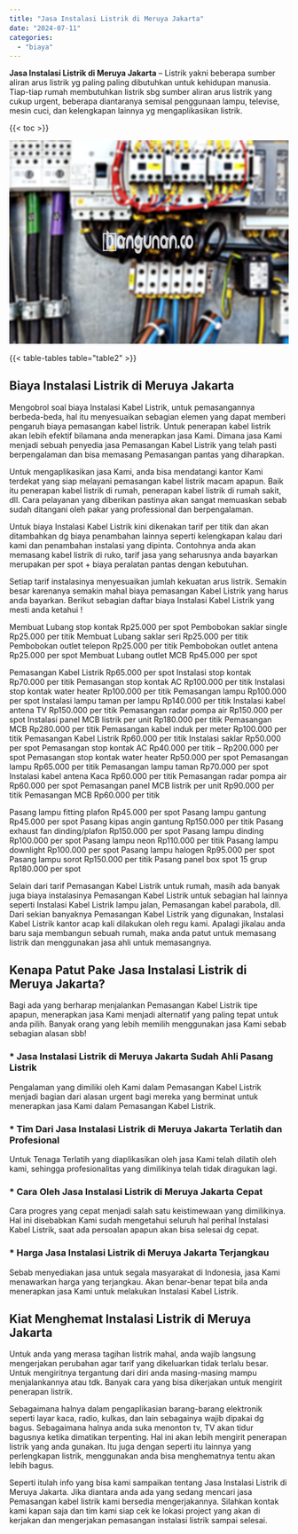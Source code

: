 ```yaml
---
title: "Jasa Instalasi Listrik di Meruya Jakarta"
date: "2024-07-11"
categories: 
  - "biaya"
---
```


**Jasa Instalasi Listrik di Meruya Jakarta** – Listrik yakni beberapa sumber aliran arus listrik yg paling paling dibutuhkan untuk kehidupan manusia. Tiap-tiap rumah membutuhkan listrik sbg sumber aliran arus listrik yang cukup urgent, beberapa diantaranya semisal penggunaan lampu, televise, mesin cuci, dan kelengkapan lainnya yg mengaplikasikan listrik.

{{< toc >}}

![Jasa Instalasi Listrik di Meruya Jakarta](/images/instalasi-listrik-murah31.png)

{{< table-tables table="table2" >}}

## Biaya Instalasi Listrik di Meruya Jakarta

Mengobrol soal biaya Instalasi Kabel Listrik, untuk pemasangannya berbeda-beda, hal itu menyesuaikan sebagian elemen yang dapat memberi pengaruh biaya pemasangan kabel listrik. Untuk penerapan kabel listrik akan lebih efektif bilamana anda menerapkan jasa Kami. Dimana jasa Kami menjadi sebuah penyedia jasa Pemasangan Kabel Listrik yang telah pasti berpengalaman dan bisa memasang Pemasangan pantas yang diharapkan.

Untuk mengaplikasikan jasa Kami, anda bisa mendatangi kantor Kami terdekat yang siap melayani pemasangan kabel listrik macam apapun. Baik itu penerapan kabel listrik di rumah, penerapan kabel listrik di rumah sakit, dll. Cara pelayanan yang diberikan pastinya akan sangat memuaskan sebab sudah ditangani oleh pakar yang professional dan berpengalaman.

Untuk biaya Instalasi Kabel Listrik kini dikenakan tarif per titik dan akan ditambahkan dg biaya penambahan lainnya seperti kelengkapan kalau dari kami dan penambahan instalasi yang dipinta. Contohnya anda akan memasang kabel listrik di ruko, tarif jasa yang seharusnya anda bayarkan merupakan per spot + biaya peralatan pantas dengan kebutuhan.

Setiap tarif instalasinya menyesuaikan jumlah kekuatan arus listrik. Semakin besar karenanya semakin mahal biaya pemasangan Kabel Listrik yang harus anda bayarkan. Berikut sebagian daftar biaya Instalasi Kabel Listrik yang mesti anda ketahui !

Membuat Lubang stop kontak Rp25.000 per spot Pembobokan saklar single Rp25.000 per titik Membuat Lubang saklar seri Rp25.000 per titik Pembobokan outlet telepon Rp25.000 per titik Pembobokan outlet antena Rp25.000 per spot Membuat Lubang outlet MCB Rp45.000 per spot

Pemasangan Kabel Listrik Rp65.000 per spot Instalasi stop kontak Rp70.000 per titik Pemasangan stop kontak AC Rp100.000 per titik Instalasi stop kontak water heater Rp100.000 per titik Pemasangan lampu Rp100.000 per spot Instalasi lampu taman per lampu Rp140.000 per titik Instalasi kabel antena TV Rp150.000 per titik Pemasangan radar pompa air Rp150.000 per spot Instalasi panel MCB listrik per unit Rp180.000 per titik Pemasangan MCB Rp280.000 per titik Pemasangan kabel induk per meter Rp100.000 per titik Pemasangan Kabel Listrik Rp60.000 per titik Instalasi saklar Rp50.000 per spot Pemasangan stop kontak AC Rp40.000 per titik – Rp200.000 per spot Pemasangan stop kontak water heater Rp50.000 per spot Pemasangan lampu Rp65.000 per titik Pemasangan lampu taman Rp70.000 per spot Instalasi kabel antena Kaca Rp60.000 per titik Pemasangan radar pompa air Rp60.000 per spot Pemasangan panel MCB listrik per unit Rp90.000 per titik Pemasangan MCB Rp60.000 per titik

Pasang lampu fitting plafon Rp45.000 per spot Pasang lampu gantung Rp45.000 per spot Pasang kipas angin gantung Rp150.000 per titik Pasang exhaust fan dinding/plafon Rp150.000 per spot Pasang lampu dinding Rp100.000 per spot Pasang lampu neon Rp110.000 per titik Pasang lampu downlight Rp100.000 per spot Pasang lampu halogen Rp95.000 per spot Pasang lampu sorot Rp150.000 per titik Pasang panel box spot 15 grup Rp180.000 per spot

Selain dari tarif Pemasangan Kabel Listrik untuk rumah, masih ada banyak juga biaya instalasinya Pemasangan Kabel Listrik untuk sebagian hal lainnya seperti Instalasi Kabel Listrik lampu jalan, Pemasangan kabel parabola, dll. Dari sekian banyaknya Pemasangan Kabel Listrik yang digunakan, Instalasi Kabel Listrik kantor acap kali dilakukan oleh regu kami. Apalagi jikalau anda baru saja membangun sebuah rumah, maka anda patut untuk memasang listrik dan menggunakan jasa ahli untuk memasangnya.

## Kenapa Patut Pake Jasa Instalasi Listrik di Meruya Jakarta?

Bagi ada yang berharap menjalankan Pemasangan Kabel Listrik tipe apapun, menerapkan jasa Kami menjadi alternatif yang paling tepat untuk anda pilih. Banyak orang yang lebih memilih menggunakan jasa Kami sebab sebagian alasan sbb!

### \* Jasa Instalasi Listrik di Meruya Jakarta Sudah Ahli Pasang Listrik

Pengalaman yang dimiliki oleh Kami dalam Pemasangan Kabel Listrik menjadi bagian dari alasan urgent bagi mereka yang berminat untuk menerapkan jasa Kami dalam Pemasangan Kabel Listrik.

### \* Tim Dari Jasa Instalasi Listrik di Meruya Jakarta Terlatih dan Profesional

Untuk Tenaga Terlatih yang diaplikasikan oleh jasa Kami telah dilatih oleh kami, sehingga profesionalitas yang dimilikinya telah tidak diragukan lagi.

### \* Cara Oleh Jasa Instalasi Listrik di Meruya Jakarta Cepat

Cara progres yang cepat menjadi salah satu keistimewaan yang dimilikinya. Hal ini disebabkan Kami sudah mengetahui seluruh hal perihal Instalasi Kabel Listrik, saat ada persoalan apapun akan bisa selesai dg cepat.

### \* Harga Jasa Instalasi Listrik di Meruya Jakarta Terjangkau

Sebab menyediakan jasa untuk segala masyarakat di Indonesia, jasa Kami menawarkan harga yang terjangkau. Akan benar-benar tepat bila anda menerapkan jasa Kami untuk melakukan Instalasi Kabel Listrik.

## Kiat Menghemat Instalasi Listrik di Meruya Jakarta


Untuk anda yang merasa tagihan listrik mahal, anda wajib langsung mengerjakan perubahan agar tarif yang dikeluarkan tidak terlalu besar. Untuk mengiritnya tergantung dari diri anda masing-masing mampu menjalankannya atau tdk. Banyak cara yang bisa dikerjakan untuk mengirit penerapan listrik.

Sebagaimana halnya dalam pengaplikasian barang-barang elektronik seperti layar kaca, radio, kulkas, dan lain sebagainya wajib dipakai dg bagus. Sebagaimana halnya anda suka menonton tv, TV akan tidur bagusnya ketika dimatikan terpenting. Hal ini akan lebih mengirit penerapan listrik yang anda gunakan. Itu juga dengan seperti itu lainnya yang perlengkapan listrik, menggunakan anda bisa menghematnya tentu akan lebih bagus.

Seperti itulah info yang bisa kami sampaikan tentang Jasa Instalasi Listrik di Meruya Jakarta. Jika diantara anda ada yang sedang mencari jasa Pemasangan kabel listrik kami bersedia mengerjakannya. Silahkan kontak kami kapan saja dan tim kami siap cek ke lokasi project yang akan di kerjakan dan mengerjakan pemasangan instalasi listrik sampai selesai.
